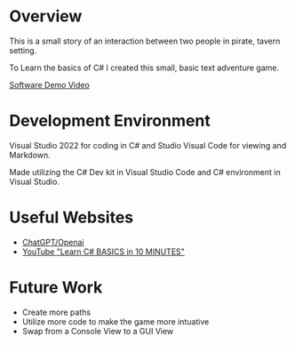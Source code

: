 # Overview

This is a small story of an interaction between two people in pirate, tavern setting.

To Learn the basics of C# I created this small, basic text adventure game.

[Software Demo Video](https://www.youtube.com/watch?v=JsYDz1PTO6I)

# Development Environment

Visual Studio 2022 for coding in C# and Studio Visual Code for viewing and Markdown.

Made utilizing the C# Dev kit in Visual Studio Code and C# environment in Visual Studio.

# Useful Websites

- [ChatGPT/Openai](https://chat.openai.com/share/576df21c-c78f-42db-921a-b6036a05375e)
- [YouTube "Learn C# BASICS in 10 MINUTES"](https://youtu.be/IFayQioG71A?si=9MhtKtI6DaDPuBPs)

# Future Work

- Create more paths
- Utilize more code to make the game more intuative
- Swap from a Console View to a GUI View